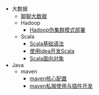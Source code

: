 - 大数据
    - [聊聊大数据](README.md)
    - Hadoop
      - [Hadoop伪集群模式部署](bigdata/hadoop/hadoop_install.md)
    - Scala
      - [Scala基础语法](bigdata/scala/scala_door.md)
      - [使用idea开发Scala](bigdata/scala/scala_idea.md)
      - [Scala面向对象️](bigdata/scala/scala_object.md)
- Java
    - maven
      - [maven核心配置](java/maven/maven_conf.md)
      - [maven私服使用与插件开发](java/maven/maven_plugin.md)